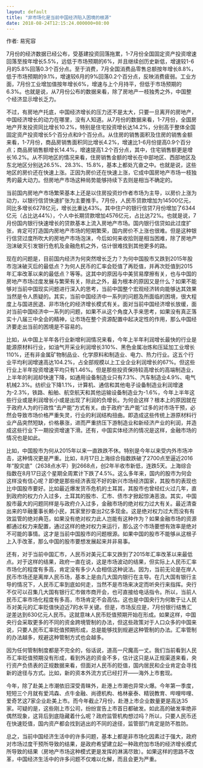 ```yaml
---
layout: default
title: "非市场化是当前中国经济陷入困境的根源"
date: 2018-08-24T12:15:24.000000+08:00
---
```


作者: 易宪容

7月份的经济数据已经公布，受基建投资回落拖累，1-7月份全国固定资产投资增速回落至按年增长5.5%，远低于市场预期的6%，并且继续创历史新低，增速较1-6月的5.8%回落0.3个百分点。至于消费，7月全国消费品零售总额按年增长8.8%，低于市场预期的9.1%，增速较6月的9%回落0.2个百分点，反映消费疲弱。工业方面，7月份工业增加值按年增长6%，增速与上个月持平，但低于市场预期的6.3%。也就是说，从7月份公布的数据来看，除了房地产一枝独秀之外，中国整个经济显示增长乏力。

不过，有房地产托底，中国经济增长的压力还不是太大，只要一旦离开的房地产，中国经济增长的动力在哪里，没有人知道。从7月份的数据来看，1-7月份，全国房地产开发投资同比增长10.2%，特别是住宅投资增长达14.2%，分别高于整体全国固定资产投资增长5个百分点和9个百分点。从住房的销售面积及住房的销售金额来看，1-7月份，商品房销售面积同比增长4.2%，增速比1-6月份提高0.9个百分点；商品房销售额增长14.4%，增速提高1.2个百分点，其中，住宅销售额更是增长16.2%。从不同地区的情况来看，住房销售金额的增长在中部地区、西部地区及东北地区分别达26.5%、28.3%、15.8%，基本上都处亢奋之中。也就是说，这些地区的房价还在快速上涨。正因为房价还在快速上涨，它成中国房地产市场一枝独秀的最大动力。但房地产市场这种局势能够持续下去则是相当不确定的。

当前国内房地产市场繁荣基本上还是以住房投资炒作者市场为主导，以房价上涨为动力，以银行信贷快速扩张为主要推手。7月份，人民币贷款增加为14500亿元，同比多增长6278亿元，增长比重达43%。其中住户的银行信贷7月份增加了6344亿元（占比达44%），个人中长期贷款增加4576亿元，占比达72%。也就是说，7月份国内银行快速增长的贷款基本上流入房地产市场。国内银行信贷如此过度扩张，肯定可打造国内房地产市场的短期繁荣，国内房价不上涨也很难。但是这种银行信贷过度所吹大的房地产市场泡沫，今后如何来收拾则是相当困难，除了房地产泡沫破灭引发银行危机及金融危机之外，估计很难找到其他更多的路。

现在的问题是，目前国内经济为何突然增长乏力？为何中国股市又跌到2015年股市泡沫破灭后的最低点？为何人民币的汇率会贬值了再贬值，并再次贬值到2015年汇率改革以来的最低点？等等。这其中的原因与中美贸易摩擦有关，也与中国的房地产市场过度发展与繁荣有关，除此之外，最为根本的原因又是什么？如果不能够对当前中国现实问题进行深入的思考，当前中国整个宏观经济转向能够达其效果当然是令人质疑的。其实，当前中国经济中一系列的问题及所面临的困境，很大程度上与国进民退、非市场化的经济增长模式有关。面对当前中国经济增长放缓，面对当前中国经济中一系列的问题，如果不从这个角度入手来思考，如果没有真正落实十八届三中全会的精神，让市场在整个资源配置中起决定性的作用，那么中国经济要走出当前的困境是不容易的。

比如，从中国上半年各行业新增利润情况来看，今年上半年利润增长最快的行业是能源原材料行业，如油气开采业利润增长310%、黑色金属冶炼和压延加工业增长110%，还有非金属矿物制品业、化学原料和制造业、电力、热力行业。这五个行业平均利润增速高达104.2%，占全部规模以上工业企业利润增长的67%。但这些行业上半年投资增速平均只有1.46%。但是那些投资保持较高增长的高端制造业，上半年的利润却快速下降，如通用设备制造业只有7.3%、汽车制造业4.9%、电气机械2.3%。纺织业下降1.1%，计算机、通信和其他电子设备制造业利润增速为-2.3%，铁路、船舶、航空航天和其他运输设备制造业为-1.6%，今年上半年这些行业或是利润增长小或是出现了利润的负增长。为何会这样？根本上的原因就在于政府人为的行政性“去产能”方式有关。由于政府“去产能”过多的对市场干预，必然会导致市场价格严重失灵，行业的利润结构扭曲。即造成这些传统上游原材料行业产品突然短缺，价格暴涨，进而严重挤压下游制造业和新经济产业的利润，并造成这些行业下一期投资增速下滑。还有，中国实体经济的情况是这样，金融市场的情况也是如此。

比如，中国股市为何从2015年以来一直跌跌不休。特别是今年以来受内外市场冲击，这种情况更是严重。比如，8月17日上海综合指数跌破了2700点至逼近2016年“股灾底”（2638点水平）到2668点，创2年半收市新低，连跌5天。上海综合指数在8月17日这个星期全周累计下跌了4.5%。这么多年来，国内的股市为何会这样没有信心呢？即使是那些经济表现不好的新兴市场经济国家，其股市的表现也比中国股市要好。比如最近爆发货币危机的土耳其，其股市也曾经红火过几年，直到政府的权力介入过多，土耳其的股市、汇市、债市才掀起惊涛恶浪。其实，中国股市最大的问题同样是与政府介入过多，金融市场的绝对权力过大有关。最近清查出来的华融董事长赖小民，其家里抄查出2亿多现金。这是绝对权力过大而没有有效监管的绝对典范，如果没有绝对权力此人岂能有这种作为？如果金融市场的资源都通过权力来配置，通过这样的绝对权力来运行，那么这个市场要想有效率是绝对不可能的事情。这才是当前中国股市的问题根源。如果中国的股市不能够从这根子上入手改革，那么中国的股市要想发展起来并非易事。

还有，对于当前中国汇市，人民币对美元汇率又跌到了2015年汇率改革以来最低点。对于这样的结果，政府一直在说，这是市场波动的结果，但实际上人民币汇率市场化的程度有多高，肯定没有多少人会相信这种说法。因为，当前无论是在岸人民币市场还是离岸人民币场，基本上是由几大国内银行在主导。在几大国有银行主导的情况下，人民币汇率到底如何走，当然不是市场来决定而听央行来指挥。央行不仅可以召集几大国有银行汇市做市商开会，也可直接给电话指令。所以，当前人民币汇率市场化程度有多高，市场肯定不会高估。这也是中国央行为何敢于让人民币对美元的汇率贬值快迫近7的水平关键。但是，市场反应是，7月份银行结售汇逆差达到630亿元人民币。这就意味人民币贬值预期开始在形成。如果这样，中国央行会采取更多的不同的资金跨境管制的办法，但这些政策对于人口众多的中国来说，只要人民币汇率贬值预期形成，总是能够找到规避这种管制的办法。汇率管制的办法越多，规避这种管制方式也会越多。

因为任何管制制度都是不完全的，俗话说，道高一尺魔高一丈。我们当前看到人民币汇率贬值预期没有形成，看到外逃的资金不多，估计这只是从正规渠道来看，央行资产负债表的正规数据来看，但面对人民币的贬值，国内居民和企业肯定会寻找新的途径与方式。比如，新的资本外流方式已经打开——海外上市套现。

今年，除了赴美上市潮依旧深受青睐外，赴港上市潮也异常火爆。今年第一季度，短短三个月就有爱鸿森、点牛金融、尚德机构、格林豪泰、精锐教育、哔哩哔哩、爱奇艺这7家企业赴美上市。而今年截止7月份，赴港上市企业数量更是高达35家。可疑的是，这些刚上市公司，纷纷宣告上市首日都破发。如此高的破发率绝非偶然现象，这背后到底隐藏着什么呢？政府监管机构想过吗？所以，只要人民币还在快速贬值，国内资产都会找到逃出的不同的途径，监管部门肯定是防不胜防。

总之，当前中国经济生活中的许多问题，基本上都是非市场化因素过于强大，政府对市场过度干预所导致的结果，是政府希望建立起一种政府加市场的经济增长模式所导致的结果（房地产市场这种模式更是发挥的淋漓尽致）。如果这样的思路不改革，中国经济生活中的许多问题不仅难以化解，而且会更为严重。

